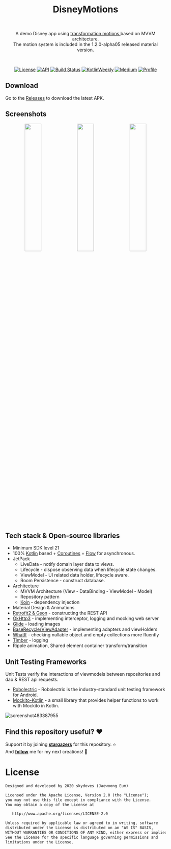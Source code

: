 
<h1 align="center">DisneyMotions</h1></br>
<p align="center">  
A demo Disney app using <a href="https://material.io/design/motion/the-motion-system.html" target="_blank"> transformation motions </a> based on MVVM architecture.<br>
The motion system is included in the 1.2.0-alpha05 released material version.
</p>
</br>

<p align="center">
  <a href="https://opensource.org/licenses/Apache-2.0"><img alt="License" src="https://img.shields.io/badge/License-Apache%202.0-blue.svg"/></a>
  <a href="https://android-arsenal.com/api?level=21"><img alt="API" src="https://img.shields.io/badge/API-21%2B-brightgreen.svg?style=flat"/></a>
  <a href="https://github.com/skydoves/DisneyMotions/actions"><img alt="Build Status" src="https://github.com/skydoves/DisneyMotions/workflows/Android%20CI/badge.svg"/></a> 
  <a href="https://mailchi.mp/kotlinweekly/kotlin-weekly-189"><img alt="KotlinWeekly" src="https://skydoves.github.io/badges/kotlin-weekly.svg"/></a>
  <a href="https://proandroiddev.com/building-a-beautiful-disney-android-application-1-material-motion-systems-34607eae2501"><img alt="Medium" src="https://skydoves.github.io/badges/Story-Medium.svg"/></a>
  <a href="https://github.com/skydoves"><img alt="Profile" src="https://skydoves.github.io/badges/skydoves.svg"/></a> 
</p>

## Download
Go to the [Releases](https://github.com/skydoves/DisneyMotions/releases) to download the latest APK.

## Screenshots
<p align="center">
<img src="/preview/preview0.gif" width="32%"/>
<img src="/preview/preview1.gif" width="32%"/>
<img src="/preview/preview2.gif" width="32%"/>
</p>

## Tech stack & Open-source libraries
- Minimum SDK level 21
- 100% [Kotlin](https://kotlinlang.org/) based + [Coroutines](https://github.com/Kotlin/kotlinx.coroutines) + [Flow](https://kotlin.github.io/kotlinx.coroutines/kotlinx-coroutines-core/kotlinx.coroutines.flow/) for asynchronous.
- JetPack
  - LiveData - notify domain layer data to views.
  - Lifecycle - dispose observing data when lifecycle state changes.
  - ViewModel - UI related data holder, lifecycle aware.
  - Room Persistence - construct database.
- Architecture
  - MVVM Architecture (View - DataBinding - ViewModel - Model)
  - Repository pattern
  - [Koin](https://github.com/InsertKoinIO/koin) - dependency injection
- Material Design & Animations
- [Retrofit2 & Gson](https://github.com/square/retrofit) - constructing the REST API
- [OkHttp3](https://github.com/square/okhttp) - implementing interceptor, logging and mocking web server
- [Glide](https://github.com/bumptech/glide) - loading images
- [BaseRecyclerViewAdapter](https://github.com/skydoves/BaseRecyclerViewAdapter) - implementing adapters and viewHolders
- [WhatIf](https://github.com/skydoves/whatif) - checking nullable object and empty collections more fluently
- [Timber](https://github.com/JakeWharton/timber) - logging
- Ripple animation, Shared element container transform/transition

## Unit Testing Frameworks
Unit Tests verify the interactions of viewmodels between repositories and dao & REST api requests.
- [Robolectric](https://github.com/robolectric/robolectric) - Robolectric is the industry-standard unit testing framework for Android.
- [Mockito-Kotlin](https://github.com/nhaarman/mockito-kotlin) - a small library that provides helper functions to work with Mockito in Kotlin.

![screenshot483387955](https://user-images.githubusercontent.com/24237865/79007747-c47c1b00-7b96-11ea-95c0-f6579f2d865b.png)

## Find this repository useful? :heart:
Support it by joining __[stargazers](https://github.com/skydoves/DisneyMotions/stargazers)__ for this repository. :star: <br>
And __[follow](https://github.com/skydoves)__ me for my next creations! 🤩

# License
```xml
Designed and developed by 2020 skydoves (Jaewoong Eum)

Licensed under the Apache License, Version 2.0 (the "License");
you may not use this file except in compliance with the License.
You may obtain a copy of the License at

   http://www.apache.org/licenses/LICENSE-2.0

Unless required by applicable law or agreed to in writing, software
distributed under the License is distributed on an "AS IS" BASIS,
WITHOUT WARRANTIES OR CONDITIONS OF ANY KIND, either express or implied.
See the License for the specific language governing permissions and
limitations under the License.
```
